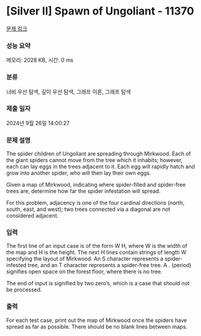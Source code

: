# [Silver II] Spawn of Ungoliant - 11370 

[문제 링크](https://www.acmicpc.net/problem/11370) 

### 성능 요약

메모리: 2028 KB, 시간: 0 ms

### 분류

너비 우선 탐색, 깊이 우선 탐색, 그래프 이론, 그래프 탐색

### 제출 일자

2024년 9월 26일 14:00:27

### 문제 설명

<p>The spider children of Ungoliant are spreading through Mirkwood. Each of the giant spiders cannot move from the tree which it inhabits; however, each can lay eggs in the trees adjacent to it. Each egg will rapidly hatch and grow into another spider, who will then lay their own eggs.</p>

<p>Given a map of Mirkwood, indicating where spider-filled and spider-free trees are, determine how far the spider infestation will spread.</p>

<p>For this problem, adjacency is one of the four cardinal directions (north, south, east, and west); two trees connected via a diagonal are not considered adjacent.</p>

### 입력 

 <p>The first line of an input case is of the form W H, where W is the width of the map and H is the height. The next H lines contain strings of length W specifying the layout of Mirkwood. An S character represents a spider-infested tree, and an T character represents a spider-free tree. A . (period) signifies open space on the forest floor, where there is no tree.</p>

<p>The end of input is signified by two zero’s, which is a case that should not be processed.</p>

### 출력 

 <p>For each test case, print out the map of Mirkwood once the spiders have spread as far as possible. There should be no blank lines between maps.</p>

